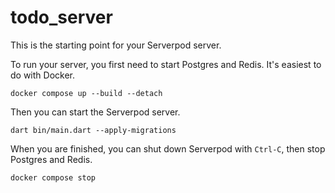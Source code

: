 # todo_server

This is the starting point for your Serverpod server.

To run your server, you first need to start Postgres and Redis. It's easiest to do with Docker.

    docker compose up --build --detach

Then you can start the Serverpod server.

    dart bin/main.dart --apply-migrations

When you are finished, you can shut down Serverpod with `Ctrl-C`, then stop Postgres and Redis.

    docker compose stop
